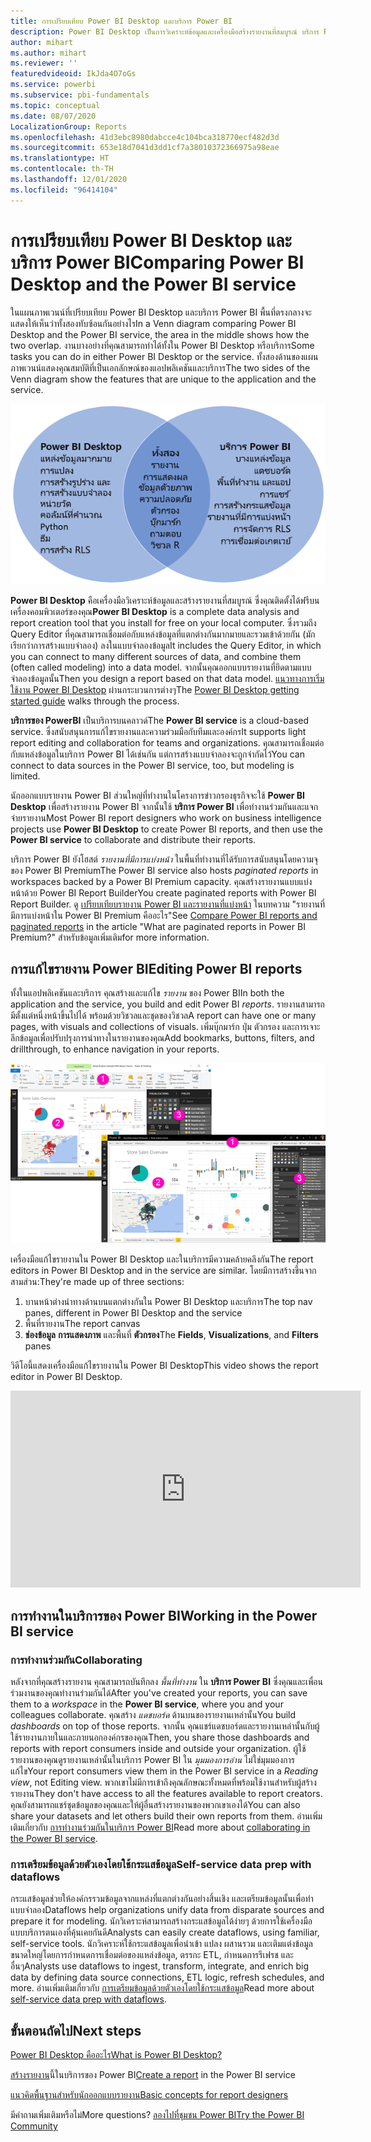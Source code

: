 ```yaml
---
title: การเปรียบเทียบ Power BI Desktop และบริการ Power BI
description: Power BI Desktop เป็นการวิเคราะห์ข้อมูลและเครื่องมือสร้างรายงานที่สมบูรณ์ บริการ Power BI เป็นบริการออนไลน์บนคลาวด์สำหรับการแก้ไขรายงานและความร่วมมือกับทีมและองค์กร
author: mihart
ms.author: mihart
ms.reviewer: ''
featuredvideoid: IkJda4O7oGs
ms.service: powerbi
ms.subservice: pbi-fundamentals
ms.topic: conceptual
ms.date: 08/07/2020
LocalizationGroup: Reports
ms.openlocfilehash: 41d3ebc8980dabcce4c104bca318770ecf482d3d
ms.sourcegitcommit: 653e18d7041d3dd1cf7a38010372366975a98eae
ms.translationtype: HT
ms.contentlocale: th-TH
ms.lasthandoff: 12/01/2020
ms.locfileid: "96414104"
---
```

# <a name="comparing-power-bi-desktop-and-the-power-bi-service"></a><span data-ttu-id="76c4a-104">การเปรียบเทียบ Power BI Desktop และบริการ Power BI</span><span class="sxs-lookup"><span data-stu-id="76c4a-104">Comparing Power BI Desktop and the Power BI service</span></span>

<span data-ttu-id="76c4a-105">ในแผนภาพเวนน์ที่เปรียบเทียบ Power BI Desktop และบริการ Power BI พื้นที่ตรงกลางจะแสดงให้เห็นว่าทั้งสองทับซ้อนกันอย่างไร</span><span class="sxs-lookup"><span data-stu-id="76c4a-105">In a Venn diagram comparing Power BI Desktop and the Power BI service, the area in the middle shows how the two overlap.</span></span> <span data-ttu-id="76c4a-106">งานบางอย่างที่คุณสามารถทำได้ทั้งใน Power BI Desktop หรือบริการ</span><span class="sxs-lookup"><span data-stu-id="76c4a-106">Some tasks you can do in either Power BI Desktop or the service.</span></span> <span data-ttu-id="76c4a-107">ทั้งสองด้านของแผนภาพเวนน์แสดงคุณสมบัติที่เป็นเอกลักษณ์ของแอปพลิเคชันและบริการ</span><span class="sxs-lookup"><span data-stu-id="76c4a-107">The two sides of the Venn diagram show the features that are unique to the application and the service.</span></span>  

![แผนภาพเวนน์ แสดงความสัมพันธ์ระหว่าง Power BI Desktop และบริการ Power BI](media/service-service-vs-desktop/power-bi-venn-desktop-service.png)

<span data-ttu-id="76c4a-109">**Power BI Desktop** คือเครื่องมือวิเคราะห์ข้อมูลและสร้างรายงานที่สมบูรณ์ ซึ่งคุณติดตั้งได้ฟรีบนเครื่องคอมพิวเตอร์ของคุณ</span><span class="sxs-lookup"><span data-stu-id="76c4a-109">**Power BI Desktop** is a complete data analysis and report creation tool that you install for free on your local computer.</span></span> <span data-ttu-id="76c4a-110">ซึ่งรวมถึง Query Editor ที่คุณสามารถเชื่อมต่อกับแหล่งข้อมูลที่แตกต่างกันมากมายและรวมเข้าด้วยกัน (มักเรียกว่าการสร้างแบบจำลอง) ลงในแบบจำลองข้อมูล</span><span class="sxs-lookup"><span data-stu-id="76c4a-110">It includes the Query Editor, in which you can connect to many different sources of data, and combine them (often called modeling) into a data model.</span></span> <span data-ttu-id="76c4a-111">จากนั้นคุณออกแบบรายงานที่ยึดตามแบบจำลองข้อมูลนั้น</span><span class="sxs-lookup"><span data-stu-id="76c4a-111">Then you design a report based on that data model.</span></span> <span data-ttu-id="76c4a-112">[แนวทางการเริ่มใช้งาน Power BI Desktop](desktop-getting-started.md) ผ่านกระบวนการต่างๆ</span><span class="sxs-lookup"><span data-stu-id="76c4a-112">The [Power BI Desktop getting started guide](desktop-getting-started.md) walks through the process.</span></span>

<span data-ttu-id="76c4a-113">**บริการของ PowerBI** เป็นบริการบนคลาวด์</span><span class="sxs-lookup"><span data-stu-id="76c4a-113">The **Power BI service** is a cloud-based service.</span></span> <span data-ttu-id="76c4a-114">ซึ่งสนับสนุนการแก้ไขรายงานและความร่วมมือกับทีมและองค์กร</span><span class="sxs-lookup"><span data-stu-id="76c4a-114">It supports light report editing and collaboration for teams and organizations.</span></span> <span data-ttu-id="76c4a-115">คุณสามารถเชื่อมต่อกับแหล่งข้อมูลในบริการ Power BI ได้เช่นกัน แต่การสร้างแบบจำลองจะถูกจำกัดไว้</span><span class="sxs-lookup"><span data-stu-id="76c4a-115">You can connect to data sources in the Power BI service, too, but modeling is limited.</span></span>

<span data-ttu-id="76c4a-116">นักออกแบบรายงาน Power BI ส่วนใหญ่ที่ทำงานในโครงการข่าวกรองธุรกิจจะใช้ **Power BI Desktop** เพื่อสร้างรายงาน Power BI จากนั้นใช้ **บริการ Power BI** เพื่อทำงานร่วมกันและแจกจ่ายรายงาน</span><span class="sxs-lookup"><span data-stu-id="76c4a-116">Most Power BI report designers who work on business intelligence projects use **Power BI Desktop** to create Power BI reports, and then use the **Power BI service** to collaborate and distribute their reports.</span></span>

<span data-ttu-id="76c4a-117">บริการ Power BI ยังโฮสต์ *รายงานที่มีการแบ่งหน้า* ในพื้นที่ทำงานที่ได้รับการสนับสนุนโดยความจุของ Power BI Premium</span><span class="sxs-lookup"><span data-stu-id="76c4a-117">The Power BI service also hosts *paginated reports* in workspaces backed by a Power BI Premium capacity.</span></span> <span data-ttu-id="76c4a-118">คุณสร้างรายงานแบบแบ่งหน้าด้วย Power BI Report Builder</span><span class="sxs-lookup"><span data-stu-id="76c4a-118">You create paginated reports with Power BI Report Builder.</span></span> <span data-ttu-id="76c4a-119">ดู [เปรียบเทียบรายงาน Power BI และรายงานที่แบ่งหน้า](../paginated-reports/paginated-reports-report-builder-power-bi.md#compare-power-bi-reports-and-paginated-reports) ในบทความ "รายงานที่มีการแบ่งหน้าใน Power BI Premium คืออะไร"</span><span class="sxs-lookup"><span data-stu-id="76c4a-119">See [Compare Power BI reports and paginated reports](../paginated-reports/paginated-reports-report-builder-power-bi.md#compare-power-bi-reports-and-paginated-reports) in the article "What are paginated reports in Power BI Premium?"</span></span> <span data-ttu-id="76c4a-120">สำหรับข้อมูลเพิ่มเติม</span><span class="sxs-lookup"><span data-stu-id="76c4a-120">for more information.</span></span>

## <a name="editing-power-bi-reports"></a><span data-ttu-id="76c4a-121">การแก้ไขรายงาน Power BI</span><span class="sxs-lookup"><span data-stu-id="76c4a-121">Editing Power BI reports</span></span>

<span data-ttu-id="76c4a-122">ทั้งในแอปพลิเคชันและบริการ คุณสร้างและแก้ไข *รายงาน* ของ Power BI</span><span class="sxs-lookup"><span data-stu-id="76c4a-122">In both the application and the service, you build and edit Power BI *reports*.</span></span> <span data-ttu-id="76c4a-123">รายงานสามารถมีตั้งแต่หนึ่งหน้าขึ้นไปได้ พร้อมด้วยวิชวลและชุดของวิชวล</span><span class="sxs-lookup"><span data-stu-id="76c4a-123">A report can have one or many pages, with visuals and collections of visuals.</span></span> <span data-ttu-id="76c4a-124">เพิ่มบุ๊กมาร์ก ปุ่ม ตัวกรอง และการเจาะลึกข้อมูลเพื่อปรับปรุงการนำทางในรายงานของคุณ</span><span class="sxs-lookup"><span data-stu-id="76c4a-124">Add bookmarks, buttons, filters, and drillthrough, to enhance navigation in your reports.</span></span>

![ภาพหน้าจอของ Power BI Desktop และบริการ Power BI พร้อมส่วนที่มีลำดับเลข](media/service-service-vs-desktop/power-bi-editing-desktop-service.png)

<span data-ttu-id="76c4a-126">เครื่องมือแก้ไขรายงานใน Power BI Desktop และในบริการมีความคล้ายคลึงกัน</span><span class="sxs-lookup"><span data-stu-id="76c4a-126">The report editors in Power BI Desktop and in the service are similar.</span></span> <span data-ttu-id="76c4a-127">โดยมีการสร้างขึ้นจากสามส่วน:</span><span class="sxs-lookup"><span data-stu-id="76c4a-127">They're made up of three sections:</span></span>  

1. <span data-ttu-id="76c4a-128">บานหน้าต่างนำทางด้านบนแตกต่างกันใน Power BI Desktop และบริการ</span><span class="sxs-lookup"><span data-stu-id="76c4a-128">The top nav panes, different in Power BI Desktop and the service</span></span>    
2. <span data-ttu-id="76c4a-129">พื้นที่รายงาน</span><span class="sxs-lookup"><span data-stu-id="76c4a-129">The report canvas</span></span>     
3. <span data-ttu-id="76c4a-130">**ช่องข้อมูล** **การแสดงภาพ** และพื้นที่ **ตัวกรอง**</span><span class="sxs-lookup"><span data-stu-id="76c4a-130">The **Fields**, **Visualizations**, and **Filters** panes</span></span>

<span data-ttu-id="76c4a-131">วิดีโอนี้แสดงเครื่องมือแก้ไขรายงานใน Power BI Desktop</span><span class="sxs-lookup"><span data-stu-id="76c4a-131">This video shows the report editor in Power BI Desktop.</span></span> 

<iframe width="560" height="315" src="https://www.youtube.com/embed/IkJda4O7oGs" frameborder="0" allowfullscreen></iframe>

## <a name="working-in-the-power-bi-service"></a><span data-ttu-id="76c4a-132">การทำงานในบริการของ Power BI</span><span class="sxs-lookup"><span data-stu-id="76c4a-132">Working in the Power BI service</span></span>

### <a name="collaborating"></a><span data-ttu-id="76c4a-133">การทำงานร่วมกัน</span><span class="sxs-lookup"><span data-stu-id="76c4a-133">Collaborating</span></span>

<span data-ttu-id="76c4a-134">หลังจากที่คุณสร้างรายงาน คุณสามารถบันทึกลง *พื้นที่ทำงาน* ใน **บริการ Power BI** ซึ่งคุณและเพื่อนร่วมงานของคุณทำงานร่วมกันได้</span><span class="sxs-lookup"><span data-stu-id="76c4a-134">After you've created your reports, you can save them to a *workspace* in the **Power BI service**, where you and your colleagues collaborate.</span></span> <span data-ttu-id="76c4a-135">คุณสร้าง *แดชบอร์ด* ด้านบนของรายงานเหล่านั้น</span><span class="sxs-lookup"><span data-stu-id="76c4a-135">You build *dashboards* on top of those reports.</span></span> <span data-ttu-id="76c4a-136">จากนั้น คุณแชร์แดชบอร์ดและรายงานเหล่านั้นกับผู้ใช้รายงานภายในและภายนอกองค์กรของคุณ</span><span class="sxs-lookup"><span data-stu-id="76c4a-136">Then, you share those dashboards and reports with report consumers inside and outside your organization.</span></span> <span data-ttu-id="76c4a-137">ผู้ใช้รายงานของคุณดูรายงานเหล่านั้นในบริการ Power BI ใน *มุมมองการอ่าน* ไม่ใช่มุมมองการแก้ไข</span><span class="sxs-lookup"><span data-stu-id="76c4a-137">Your report consumers view them in the Power BI service in a *Reading view*, not Editing view.</span></span> <span data-ttu-id="76c4a-138">พวกเขาไม่มีการเข้าถึงคุณลักษณะทั้งหมดที่พร้อมใช้งานสำหรับผู้สร้างรายงาน</span><span class="sxs-lookup"><span data-stu-id="76c4a-138">They don't have access to all the features available to report creators.</span></span>  <span data-ttu-id="76c4a-139">คุณยังสามารถแชร์ชุดข้อมูลของคุณและให้ผู้อื่นสร้างรายงานของพวกเขาเองได้</span><span class="sxs-lookup"><span data-stu-id="76c4a-139">You can also share your datasets and let others build their own reports from them.</span></span> <span data-ttu-id="76c4a-140">อ่านเพิ่มเติมเกี่ยวกับ [การทำงานร่วมกันในบริการ Power BI](../collaborate-share/service-new-workspaces.md)</span><span class="sxs-lookup"><span data-stu-id="76c4a-140">Read more about [collaborating in the Power BI service](../collaborate-share/service-new-workspaces.md).</span></span>

### <a name="self-service-data-prep-with-dataflows"></a><span data-ttu-id="76c4a-141">การเตรียมข้อมูลด้วยตัวเองโดยใช้กระแสข้อมูล</span><span class="sxs-lookup"><span data-stu-id="76c4a-141">Self-service data prep with dataflows</span></span>

<span data-ttu-id="76c4a-142">กระแสข้อมูลช่วยให้องค์กรรวมข้อมูลจากแหล่งที่แตกต่างกันอย่างสิ้นเชิง และเตรียมข้อมูลนั้นเพื่อทำแบบจำลอง</span><span class="sxs-lookup"><span data-stu-id="76c4a-142">Dataflows help organizations unify data from disparate sources and prepare it for modeling.</span></span> <span data-ttu-id="76c4a-143">นักวิเคราะห์สามารถสร้างกระแสข้อมูลได้ง่ายๆ ด้วยการใช้เครื่องมือแบบบริการตนเองที่คุ้นเคยกันดี</span><span class="sxs-lookup"><span data-stu-id="76c4a-143">Analysts can easily create dataflows, using familiar, self-service tools.</span></span> <span data-ttu-id="76c4a-144">นักวิเคราะห์ใช้กระแสข้อมูลเพื่อนำเข้า แปลง ผสานรวม และเติมแต่งข้อมูลขนาดใหญ่โดยการกำหนดการเชื่อมต่อของแหล่งข้อมูล, ตรรกะ ETL, กำหนดการรีเฟรช และอื่นๆ</span><span class="sxs-lookup"><span data-stu-id="76c4a-144">Analysts use dataflows to ingest, transform, integrate, and enrich big data by defining data source connections, ETL logic, refresh schedules, and more.</span></span> <span data-ttu-id="76c4a-145">อ่านเพิ่มเติมเกี่ยวกับ [การเตรียมข้อมูลด้วยตัวเองโดยใช้กระแสข้อมูล](../transform-model/dataflows/dataflows-introduction-self-service.md)</span><span class="sxs-lookup"><span data-stu-id="76c4a-145">Read more about [self-service data prep with dataflows](../transform-model/dataflows/dataflows-introduction-self-service.md).</span></span>

## <a name="next-steps"></a><span data-ttu-id="76c4a-146">ขั้นตอนถัดไป</span><span class="sxs-lookup"><span data-stu-id="76c4a-146">Next steps</span></span>

[<span data-ttu-id="76c4a-147">Power BI Desktop คืออะไร</span><span class="sxs-lookup"><span data-stu-id="76c4a-147">What is Power BI Desktop?</span></span>](desktop-what-is-desktop.md)

<span data-ttu-id="76c4a-148">[สร้างรายงาน](../create-reports/service-report-create-new.md)นี้ในบริการของ Power BI</span><span class="sxs-lookup"><span data-stu-id="76c4a-148">[Create a report](../create-reports/service-report-create-new.md) in the Power BI service</span></span>

[<span data-ttu-id="76c4a-149">แนวคิดพื้นฐานสำหรับนักออกแบบรายงาน</span><span class="sxs-lookup"><span data-stu-id="76c4a-149">Basic concepts for report designers</span></span>](service-basic-concepts.md)

<span data-ttu-id="76c4a-150">มีคำถามเพิ่มเติมหรือไม่</span><span class="sxs-lookup"><span data-stu-id="76c4a-150">More questions?</span></span> [<span data-ttu-id="76c4a-151">ลองไปที่ชุมชน Power BI</span><span class="sxs-lookup"><span data-stu-id="76c4a-151">Try the Power BI Community</span></span>](https://community.powerbi.com/)